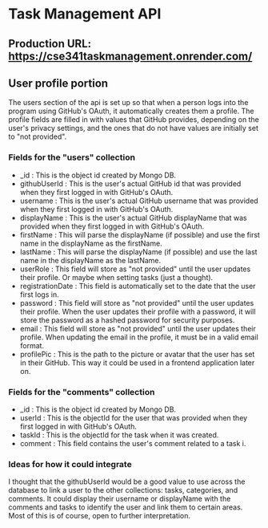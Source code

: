 # Task Management API

## Production URL: https://cse341taskmanagement.onrender.com/

## User profile portion 
The users section of the api is set up so that when a person logs into the program using GitHub's OAuth, it automatically creates them a profile.
The profile fields are filled in with values that GitHub provides, depending on the user's privacy settings, and the ones that do not have values are initially set to "not provided".

### Fields for the "users" collection 
- _id : This is the object id created by Mongo DB.
- githubUserId : This is the user's actual GitHub id that was provided when they first logged in with GitHub's OAuth.
- username : This is the user's actual GitHub username that was provided when they first logged in with GitHub's OAuth.
- displayName : This is the user's actual GitHub displayName that was provided when they first logged in with GitHub's OAuth.
- firstName : This will parse the displayName (if possible) and use the first name in the displayName as the firstName.
- lastName : This will parse the displayName (if possible) and use the last name in the displayName as the lastName.
- userRole : This field will store as "not provided" until the user updates their profile. Or maybe when setting tasks (just a thought).
- registrationDate : This field is automatically set to the date that the user first logs in.
- password : This field will store as "not provided" until the user updates their profile. When the user updates their profile with a password, it will store the password as a hashed password for security purposes.
- email : This field will store as "not provided" until the user updates their profile. When updating the email in the profile, it must be in a valid email format.
- profilePic : This is the path to the picture or avatar that the user has set in their GitHub. This way it could be used in a frontend application later on.

### Fields for the "comments" collection 
- _id : This is the object id created by Mongo DB.
- userId : This is the objectId for the user that was provided when they first logged in with GitHub's OAuth.
- taskId : This is the objectId for the task when it was created.
- comment : This field contains the user's comment related to a task i.

### Ideas for how it could integrate
I thought that the githubUserId would be a good value to use across the database to link a user to the other collections: tasks, categories, and comments. 
It could display their username or displayName with the comments and tasks to identify the user and link them to certain areas. Most of this is of course, 
open to further interpretation. 
